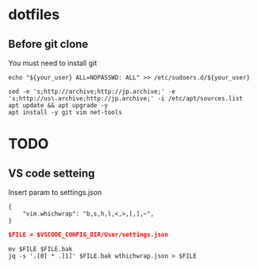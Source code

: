 # dotfiles

## Before git clone

You must need to install git

```
echo "${your_user} ALL=NOPASSWD: ALL" >> /etc/sudoers.d/${your_user}

sed -e 's;http://archive;http://jp.archive;' -e  's;http://us\.archive;http://jp.archive;' -i /etc/apt/sources.list
apt update && apt upgrade -y
apt install -y git vim net-tools
```

# TODO
## VS code setteing

Insert param to settings.json

```whichwrap.jsona
{
    "vim.whichwrap": "b,s,h,l,<,>,[,],~",
}
```

```json
$FILE = $VSCODE_CONFIG_DIR/User/settings.json
```

```
mv $FILE $FILE.bak
jq -s '.[0] * .[1]' $FILE.bak wthichwrap.json > $FILE

```


